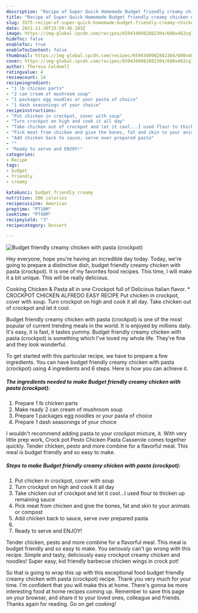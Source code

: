 ```yaml
---
description: "Recipe of Super Quick Homemade Budget friendly creamy chicken with pasta (crockpot)"
title: "Recipe of Super Quick Homemade Budget friendly creamy chicken with pasta (crockpot)"
slug: 3575-recipe-of-super-quick-homemade-budget-friendly-creamy-chicken-with-pasta-crockpot
date: 2021-11-30T15:59:46.103Z
image: https://img-global.cpcdn.com/recipes/6594340982882304/680x482cq70/budget-friendly-creamy-chicken-with-pasta-crockpot-recipe-main-photo.jpg
hideToc: false
enableToc: true
enableTocContent: false
thumbnail: https://img-global.cpcdn.com/recipes/6594340982882304/680x482cq70/budget-friendly-creamy-chicken-with-pasta-crockpot-recipe-main-photo.jpg
cover: https://img-global.cpcdn.com/recipes/6594340982882304/680x482cq70/budget-friendly-creamy-chicken-with-pasta-crockpot-recipe-main-photo.jpg
author: Theresa Caldwell
ratingvalue: 4
reviewcount: 14
recipeingredient:
- "1 lb chicken parts"
- "2 can cream of mushroom soup"
- "1 packages egg noodles or your pasta of choice"
- "1 dash seasonings of your choice"
recipeinstructions:
- "Put chicken in crockpot, cover with soup"
- "Turn crockpot on high and cook it all day"
- "Take chicken out of crockpot and let it cool...I used flour to thicken up remaining sauce"
- "Pick meat from chicken and give the bones, fat and skin to your animals or compost"
- "Add chicken back to sauce, serve over prepared pasta"
- ""
- "Ready to serve and ENJOY!"
categories:
- Recipe
tags:
- budget
- friendly
- creamy

katakunci: budget friendly creamy 
nutrition: 206 calories
recipecuisine: American
preptime: "PT10M"
cooktime: "PT48M"
recipeyield: "3"
recipecategory: Dessert

---
```



![Budget friendly creamy chicken with pasta (crockpot)](https://img-global.cpcdn.com/recipes/6594340982882304/680x482cq70/budget-friendly-creamy-chicken-with-pasta-crockpot-recipe-main-photo.jpg)

Hey everyone, hope you're having an incredible day today. Today, we're going to prepare a distinctive dish, budget friendly creamy chicken with pasta (crockpot). It is one of my favorites food recipes. This time, I will make it a bit unique. This will be really delicious.

Cooking Chicken &amp; Pasta all in one Crockpot full of Delicious Italian flavor. * CROCKPOT CHICKEN ALFREDO EASY RECIPE Put chicken in crockpot, cover with soup. Turn crockpot on high and cook it all day. Take chicken out of crockpot and let it cool.

Budget friendly creamy chicken with pasta (crockpot) is one of the most popular of current trending meals in the world. It is enjoyed by millions daily. It's easy, it is fast, it tastes yummy. Budget friendly creamy chicken with pasta (crockpot) is something which I've loved my whole life. They're fine and they look wonderful.


To get started with this particular recipe, we have to prepare a few ingredients. You can have budget friendly creamy chicken with pasta (crockpot) using 4 ingredients and 6 steps. Here is how you can achieve it.

<!--inarticleads1-->

##### The ingredients needed to make Budget friendly creamy chicken with pasta (crockpot):

1. Prepare 1 lb chicken parts
1. Make ready 2 can cream of mushroom soup
1. Prepare 1 packages egg noodles or your pasta of choice
1. Prepare 1 dash seasonings of your choice


I wouldn&#39;t recommend adding pasta to your crockpot mixture, it. With very little prep work, Crock pot Pesto Chicken Pasta Casserole comes together quickly. Tender chicken, pesto and more combine for a flavorful meal. This meal is budget friendly and so easy to make. 

<!--inarticleads2-->

##### Steps to make Budget friendly creamy chicken with pasta (crockpot):

1. Put chicken in crockpot, cover with soup
1. Turn crockpot on high and cook it all day
1. Take chicken out of crockpot and let it cool...I used flour to thicken up remaining sauce
1. Pick meat from chicken and give the bones, fat and skin to your animals or compost
1. Add chicken back to sauce, serve over prepared pasta
1. 
1. Ready to serve and ENJOY!

Tender chicken, pesto and more combine for a flavorful meal. This meal is budget friendly and so easy to make. You seriously can&#39;t go wrong with this recipe. Simple and tasty, deliciously easy crockpot creamy chicken and noodles! Super easy, kid friendly barbecue chicken wings in crock pot! 

So that is going to wrap this up with this exceptional food budget friendly creamy chicken with pasta (crockpot) recipe. Thank you very much for your time. I'm confident that you will make this at home. There's gonna be more interesting food at home recipes coming up. Remember to save this page on your browser, and share it to your loved ones, colleague and friends. Thanks again for reading. Go on get cooking!
